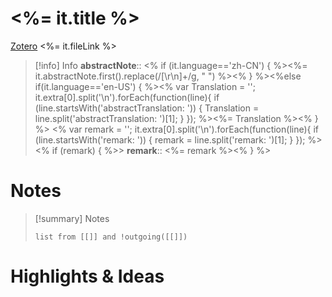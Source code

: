 # <%= it.title %>

[Zotero](<%= it.backlink %>) <%= it.fileLink %>

> [!info] Info
> **abstractNote**:: <% if (it.language=='zh-CN') { %><%= it.abstractNote.first().replace(/[\r\n]+/g, " ") %><% } %><%else if(it.language=='en-US') { %><% var Translation = ''; it.extra[0].split('\n').forEach(function(line){ if (line.startsWith('abstractTranslation: ')) { Translation = line.split('abstractTranslation: ')[1]; } }); %><%= Translation %><% } %>
<% var remark = ''; it.extra[0].split('\n').forEach(function(line){ if (line.startsWith('remark: ')) { remark = line.split('remark: ')[1]; } }); %><% if (remark) { %>> **remark**:: <%= remark %><% } %>

# Notes
> [!summary] Notes
> ```dataview
> list from [[]] and !outgoing([[]]) 
> ```

# Highlights & Ideas
